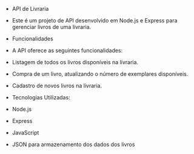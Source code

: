 - API de Livraria
-  Este é um projeto de API desenvolvido em Node.js e Express para gerenciar livros de uma livraria.

- Funcionalidades
-  A API oferece as seguintes funcionalidades:
-  Listagem de todos os livros disponíveis na livraria.
-  Compra de um livro, atualizando o número de exemplares disponíveis.
-  Cadastro de novos livros na livraria.

- Tecnologias Utilizadas: 
-  Node.js
-  Express
-  JavaScript
-  JSON para armazenamento dos dados dos livros

